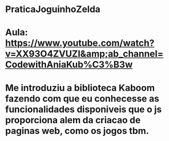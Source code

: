 # PraticaJoguinhoZelda
# Aula:  https://www.youtube.com/watch?v=XX93O4ZVUZI&amp;ab_channel=CodewithAniaKub%C3%B3w
# Me introduziu a biblioteca Kaboom fazendo com que eu conhecesse as funcionalidades disponiveis que o js proporciona alem da criacao de paginas web, como os jogos tbm. 

 

